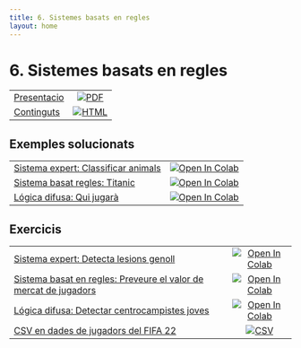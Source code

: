 ```yaml
---
title: 6. Sistemes basats en regles
layout: home
---
```


# 6. Sistemes basats en regles

|                                             |                                                                                                                                                       |
|:--------------------------------------------|:-----------------------------------------------------------------------------------------------------------------------------------------------------:|
| [Presentacio](6-sistemes_basats_regles.pdf) | [![PDF](https://img.shields.io/badge/PDF-6--sistemes_basats_regles.pdf-blue?logo=adobe-acrobat-reader&logoColor=white)](6-sistemes_basats_regles.pdf) |
| [Continguts](continguts.html)               |                       [![HTML](https://img.shields.io/badge/HTML-continguts-blue?logo=html5&logoColor=white)](continguts.html)                        |

## Exemples solucionats

|                                                         |                                                                                                                                                                                                          |
|:--------------------------------------------------------|:--------------------------------------------------------------------------------------------------------------------------------------------------------------------------------------------------------:|
| [Sistema expert: Classificar animals](1.-animals.ipynb) |  [![Open In Colab](https://colab.research.google.com/assets/colab-badge.svg)](https://colab.research.google.com/github/lawer/mia/blob/main/apunts/6.-Sistemes%20Basats%20en%20Regles/1.-animals.ipynb)   |
| [Sistema basat regles: Titanic](2.-titanic.ipynb)       |  [![Open In Colab](https://colab.research.google.com/assets/colab-badge.svg)](https://colab.research.google.com/github/lawer/mia/blob/main/apunts/6.-Sistemes%20Basats%20en%20Regles/2.-titanic.ipynb)   |
| [Lógica difusa: Qui jugarà](3.-qui_jugara.ipynb)        | [![Open In Colab](https://colab.research.google.com/assets/colab-badge.svg)](https://colab.research.google.com/github/lawer/mia/blob/main/apunts/6.-Sistemes%20Basats%20en%20Regles/3.-qui_jugara.ipynb) |

## Exercicis

|                                                                                                    |                                                                                                                                                                                                                              |
|:---------------------------------------------------------------------------------------------------|:----------------------------------------------------------------------------------------------------------------------------------------------------------------------------------------------------------------------------:|
| [Sistema expert: Detecta lesions genoll](4.-genoll.ipynb)                                          |             [![Open In Colab](https://colab.research.google.com/assets/colab-badge.svg)](https://colab.research.google.com/github/lawer/mia/blob/main/apunts/6.-Sistemes%20Basats%20en%20Regles/4.-genoll.ipynb)             |
| [Sistema basat en regles: Preveure el valor de mercat de jugadors](5.-preveure_valor_mercat.ipynb) |     [![Open In Colab](https://colab.research.google.com/assets/colab-badge.svg)](https://colab.research.google.com/github/lawer/mia/blob/main/apunts/6.-Sistemes%20Basats%20en%20Regles/5.-preveure_valor_mercat.ipynb)      |
| [Lógica difusa: Detectar centrocampistes joves](6.-detectar_centrocampistes_joves.ipynb)           | [![Open In Colab](https://colab.research.google.com/assets/colab-badge.svg)](https://colab.research.google.com/github/lawer/mia/blob/main/apunts/6.-Sistemes%20Basats%20en%20Regles/6.-detectar_centrocampistes_joves.ipynb) |
| [CSV en dades de jugadors del FIFA 22](players_22.csv)                                             |                                                                  [![CSV](https://img.shields.io/badge/CSV-players_22.csv-blue?logo=pandas)](players_22.csv)                                                                  |